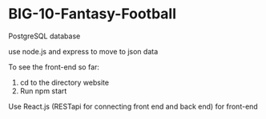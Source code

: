 # BIG-10-Fantasy-Football

PostgreSQL database 

use node.js and express to move to json data

To see the front-end so far:
1. cd to the directory website
2. Run npm start

Use React.js (RESTapi for connecting front end and back end) for front-end

